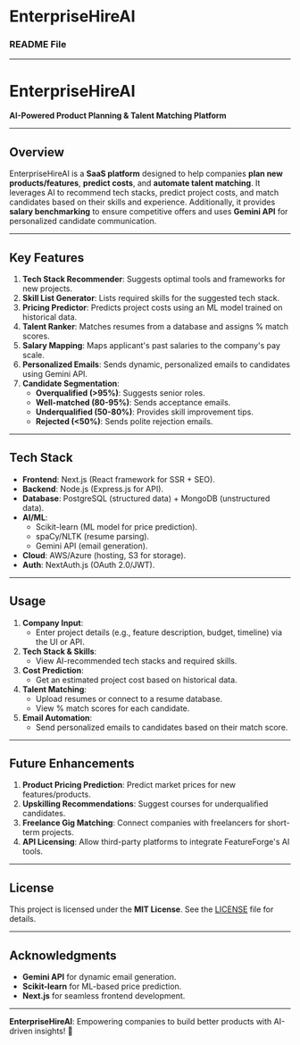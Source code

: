 # EnterpriseHireAI

### **README File**

---

# **EnterpriseHireAI**  
**AI-Powered Product Planning & Talent Matching Platform**  

---

## **Overview**  
EnterpriseHireAI is a **SaaS platform** designed to help companies **plan new products/features**, **predict costs**, and **automate talent matching**. It leverages AI to recommend tech stacks, predict project costs, and match candidates based on their skills and experience. Additionally, it provides **salary benchmarking** to ensure competitive offers and uses **Gemini API** for personalized candidate communication.  

---

## **Key Features**  
1. **Tech Stack Recommender**: Suggests optimal tools and frameworks for new projects.  
2. **Skill List Generator**: Lists required skills for the suggested tech stack.  
3. **Pricing Predictor**: Predicts project costs using an ML model trained on historical data.  
4. **Talent Ranker**: Matches resumes from a database and assigns % match scores.  
5. **Salary Mapping**: Maps applicant's past salaries to the company's pay scale.  
6. **Personalized Emails**: Sends dynamic, personalized emails to candidates using Gemini API.  
7. **Candidate Segmentation**:  
   - **Overqualified (>95%)**: Suggests senior roles.  
   - **Well-matched (80-95%)**: Sends acceptance emails.  
   - **Underqualified (50-80%)**: Provides skill improvement tips.  
   - **Rejected (<50%)**: Sends polite rejection emails.  

---

## **Tech Stack**  
- **Frontend**: Next.js (React framework for SSR + SEO).  
- **Backend**: Node.js (Express.js for API).  
- **Database**: PostgreSQL (structured data) + MongoDB (unstructured data).  
- **AI/ML**:  
  - Scikit-learn (ML model for price prediction).  
  - spaCy/NLTK (resume parsing).  
  - Gemini API (email generation).  
- **Cloud**: AWS/Azure (hosting, S3 for storage).  
- **Auth**: NextAuth.js (OAuth 2.0/JWT).  

---

## **Usage**  
1. **Company Input**:  
   - Enter project details (e.g., feature description, budget, timeline) via the UI or API.  
2. **Tech Stack & Skills**:  
   - View AI-recommended tech stacks and required skills.  
3. **Cost Prediction**:  
   - Get an estimated project cost based on historical data.  
4. **Talent Matching**:  
   - Upload resumes or connect to a resume database.  
   - View % match scores for each candidate.  
5. **Email Automation**:  
   - Send personalized emails to candidates based on their match score.  

---

## **Future Enhancements**  
1. **Product Pricing Prediction**: Predict market prices for new features/products.  
2. **Upskilling Recommendations**: Suggest courses for underqualified candidates.  
3. **Freelance Gig Matching**: Connect companies with freelancers for short-term projects.  
4. **API Licensing**: Allow third-party platforms to integrate FeatureForge's AI tools.  

---

## **License**  
This project is licensed under the **MIT License**. See the [LICENSE](LICENSE) file for details.  

---

## **Acknowledgments**  
- **Gemini API** for dynamic email generation.  
- **Scikit-learn** for ML-based price prediction.  
- **Next.js** for seamless frontend development.  

--- 

**EnterpriseHireAI**: Empowering companies to build better products with AI-driven insights! 🚀
